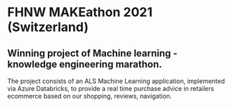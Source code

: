 # FHNW MAKEathon 2021 (Switzerland)
## Winning project of Machine learning - knowledge engineering marathon.

The project consists of an ALS Machine Learning application, implemented via Azure Databricks, to provide a real time purchase advice in retailers ecommerce based on our shopping, reviews, navigation.
